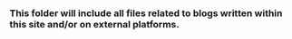 ### This folder will include all files related to blogs written within this site and/or on external platforms.


